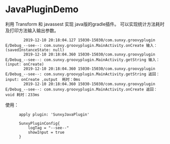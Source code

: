 # JavaPluginDemo
 利用 Transform 和 javassest 实现 java版的gradle插件。
可以实现统计方法耗时及打印方法输入输出参数。

            2019-12-10 20:18:04.127 15030-15030/com.sunxy.groovyplugin E/Debug_--see--: com.sunxy.groovyplugin.MainActivity.onCreate 输入：(savedInstanceState: null)
            2019-12-10 20:18:04.360 15030-15030/com.sunxy.groovyplugin E/Debug_--see--: com.sunxy.groovyplugin.MainActivity.getString 输入：(input: onCreate)
            2019-12-10 20:18:04.360 15030-15030/com.sunxy.groovyplugin E/Debug_--see--: com.sunxy.groovyplugin.MainActivity.getString 返回：input: onCreate ,output  耗时：0ms
            2019-12-10 20:18:04.360 15030-15030/com.sunxy.groovyplugin E/Debug_--see--: com.sunxy.groovyplugin.MainActivity.onCreate 返回：void 耗时：233ms


使用：

          apply plugin: 'SunxyJavaPlugin'

          SunxyPluginConfig{
              logTag = "--see--"
              showInput = true
          }